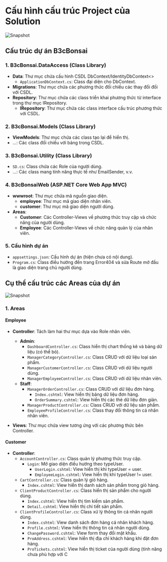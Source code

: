 # Cấu hình cấu trúc Project của Solution

![Snapshot](https://github.com/user-attachments/assets/860f794b-ff5b-4715-9108-731f3ac1bb56)

## Cấu trúc dự án B3cBonsai

### 1. B3cBonsai.DataAccess (Class Library)
- **Data**: Thư mục chứa cấu hình CSDL DbContext/IdentityDbContext<>
  - `ApplicationDbContext.cs`: Class đại diện cho DbContext.
- **Migrations**: Thư mục chứa các phương thức đối chiếu các thay đổi đối với CSDL.
- **Repository**: Thư mục chứa các class triển khai phương thức từ interface trong thư mục IRepository.
  - **IRepository**: Thư mục chứa các class interface cấu trúc phương thức với CSDL.

### 2. B3cBonsai.Models (Class Library)
- **ViewModels**: Thư mục chứa các class tạo lại để hiển thị.
- ...: Các class đối chiếu với bảng trong CSDL.

### 3. B3cBonsai.Utility (Class Library)
- `SD.cs`: Class chứa các Role của người dùng.
- ...: Các class mang tính năng thực tế như EmailSender, v.v.

### 4. B3cBonsaiWeb (ASP.NET Core Web App MVC)
- **wwwroot**: Thư mục chứa mã nguồn giao diện.
  - **employee**: Thư mục mã giao diện nhân viên.
  - **customer**: Thư mục mã giao diện người dùng.
- **Areas**: 
  - **Customer**: Các Controller-Views về phương thức truy cập và chức năng của người dùng.
  - **Employee**: Các Controller-Views về chức năng quản lý của nhân viên.

### 5. Cấu hình dự án
- `appsettings.json`: Cấu hình dự án (hiện chưa có nội dung).
- `Program.cs`: Class điều hướng đến trang Error404 và sửa Route mở đầu là giao diện trang chủ người dùng.

## Cụ thể cấu trúc các Areas của dự án

![Snapshot](https://github.com/user-attachments/assets/e47f019b-686b-40bc-bd9e-dd4089d44b0c)

### 1. Areas

#### Employee
- **Controller**: Tách làm hai thư mục dựa vào Role nhân viên.
  - **Admin**: 
    - `DashboardController.cs`: Class hiển thị chart thống kê và bảng dữ liệu (có thể bỏ).
    - `ManagerCategoryController.cs`: Class CRUD với dữ liệu loại sản phẩm.
    - `ManagerCustomerController.cs`: Class CRUD với dữ liệu người dùng.
    - `ManagerEmployeeController.cs`: Class CRUD với dữ liệu nhân viên.
  - **Staff**: 
    - `ManagerOrderController.cs`: Class CRUD với dữ liệu đơn hàng.
      - `Index.cshtml`: View hiển thị bảng dữ liệu đơn hàng.
      - `OrderSummary.cshtml`: View hiển thị các thẻ dữ liệu đơn giản.
    - `ManagerProductController.cs`: Class CRUD với dữ liệu sản phẩm.
    - `EmployeeProfileController.cs`: Class thay đổi thông tin cá nhân nhân viên.

- **Views**: Thư mục chứa view tương ứng với các phương thức bên Controller.

#### Customer
- **Controller**:
  - `AccountController.cs`: Class quản lý phương thức truy cập.
    - `Login`: Mở giao diện điều hướng theo typeUser.
      - `UserLogin.cshtml`: View hiển thị khi typeUser = user.
      - `EmployeeLogin.cshtml`: View hiển thị khi typeUser != user.
  - `CartController.cs`: Class quản lý giỏ hàng.
    - `Index.cshtml`: View hiển thị danh sách sản phẩm trong giỏ hàng.
  - `ClientProductController.cs`: Class hiển thị sản phẩm cho người dùng.
    - `Index.cshtml`: View hiển thị tìm kiếm sản phẩm.
    - `Detail.cshtml`: View hiển thị chi tiết sản phẩm.
  - `ClientProfileController.cs`: Class xử lý thông tin cá nhân người dùng.
    - `Index.cshtml`: View danh sách đơn hàng cá nhân khách hàng.
    - `Profile.cshtml`: View hiển thị thông tin cá nhân người dùng.
    - `ChangePassword.cshtml`: View form thay đổi mật khẩu.
    - `ProAddress.cshtml`: View hiển thị địa chỉ khách hàng khi đặt đơn hàng.
    - `ProTickets.cshtml`: View hiển thị ticket của người dùng (tính năng chưa phù hợp với C
